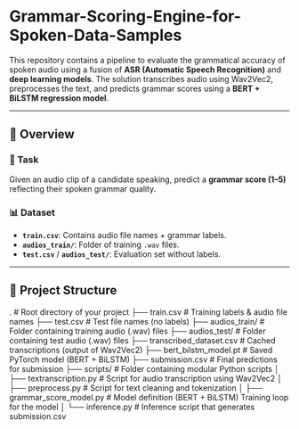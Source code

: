 # Grammar-Scoring-Engine-for-Spoken-Data-Samples

This repository contains a pipeline to evaluate the grammatical accuracy of spoken audio using a fusion of **ASR (Automatic Speech Recognition)** and **deep learning models**. The solution transcribes audio using Wav2Vec2, preprocesses the text, and predicts grammar scores using a **BERT + BiLSTM regression model**.

---

## 🚀 Overview

### 🧠 Task
Given an audio clip of a candidate speaking, predict a **grammar score (1–5)** reflecting their spoken grammar quality.

### 📊 Dataset
- **`train.csv`**: Contains audio file names + grammar labels.
- **`audios_train/`**: Folder of training `.wav` files.
- **`test.csv`** / **`audios_test/`**: Evaluation set without labels.

---

## 📁 Project Structure
.                                # Root directory of your project
├── train.csv                   # Training labels & audio file names
├── test.csv                    # Test file names (no labels)
├── audios_train/               # Folder containing training audio (.wav) files
├── audios_test/                # Folder containing test audio (.wav) files
├── transcribed_dataset.csv     # Cached transcriptions (output of Wav2Vec2)
├── bert_bilstm_model.pt        # Saved PyTorch model (BERT + BiLSTM)
├── submission.csv              # Final predictions for submission
├── scripts/                    # Folder containing modular Python scripts
│   ├── textranscription.py           # Script for audio transcription using Wav2Vec2
│   ├── preprocess.py           # Script for text cleaning and tokenization
│   ├── grammar_score_model.py                # Model definition (BERT + BiLSTM) Training loop for the model
│   └── inference.py              # Inference script that generates submission.csv
